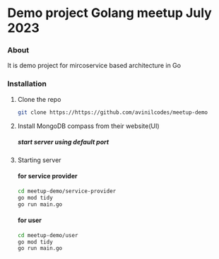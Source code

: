 # Demo project Golang meetup July 2023

### About
It is demo project for mircoservice based architecture in Go

### Installation


1. Clone the repo
   ```sh
   git clone https://https://github.com/avinilcodes/meetup-demo
   ```
2. Install MongoDB compass from their website(UI)
    ##### start server using default port

3. Starting server
    #### for service provider
    ```sh
    cd meetup-demo/service-provider
    go mod tidy
    go run main.go
    ```

    #### for user
    ```sh
    cd meetup-demo/user
    go mod tidy
    go run main.go
    ```
